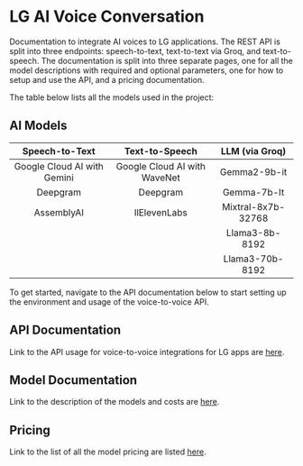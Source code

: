 # LG AI Voice Conversation

Documentation to integrate AI voices to LG applications. The REST API is split into three endpoints: speech-to-text, text-to-text via Groq, and text-to-speech. The documentation is split into three separate pages, one for all the model descriptions with required and optional parameters, one for how to setup and use the API, and a pricing documentation.

The table below lists all the models used in the project:


## AI Models

|        Speech-to-Text       |              Text-to-Speech           |   LLM (via Groq)   |
| :-------------------------: | :-----------------------------------: | :----------------: |
| Google Cloud AI with Gemini |      Google Cloud AI with WaveNet     |    Gemma2-9b-it    |
|          Deepgram           |                Deepgram               |    Gemma-7b-It     |
|         AssemblyAI          |              llElevenLabs             | Mixtral-8x7b-32768 |
|                             |                                       |   Llama3-8b-8192   |
|                             |                                       |   Llama3-70b-8192  |

To get started, navigate to the API documentation below to start setting up the environment and usage of the voice-to-voice API.


## API Documentation

Link to the API usage for voice-to-voice integrations for LG apps are [here](./docs/api.md).


## Model Documentation

Link to the description of the models and costs are [here](./docs/models.md).


## Pricing

Link to the list of all the model pricing are listed [here](./docs/pricing.md).
